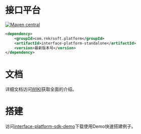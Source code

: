# 接口平台

[![Maven central](https://maven-badges.herokuapp.com/maven-central/com.rnkrsoft.platform/interface-platform-standalone/badge.svg)](http://search.maven.org/#search|ga|1|g%3A%22com.rnkrsoft.platform%22%20AND%20a%3A%22interface-platform-standalone%22)

```xml
<dependency>
    <groupId>com.rnkrsoft.platform</groupId>
    <artifactId>interface-platform-standalone</artifactId>
    <version>最新版本号</version>
</dependency>
```

# 文档
详细文档访问[WIKI](https://github.com/rnkrsoft/interface-platform-community-sdk/wiki)获取全面的介绍。


# 搭建

访问[interface-platform-sdk-demo](https://github.com/rnkrsoft/interface-platform-sdk-demo)下载使用Demo快速搭建例子。

